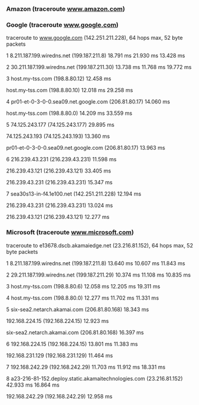 
### Amazon (traceroute www.amazon.com)



### Google (traceroute www.google.com)

traceroute to www.google.com (142.251.211.228), 64 hops max, 52 byte packets

1  8.211.187.199.wiredns.net (199.187.211.8)  18.791 ms  21.930 ms  13.428 ms

2  30.211.187.199.wiredns.net (199.187.211.30)  13.738 ms  11.768 ms  19.772 ms

3  host.my-tss.com (198.8.80.12)  12.458 ms

   host.my-tss.com (198.8.80.10)  12.018 ms  29.258 ms

4  pr01-et-0-3-0-0.sea09.net.google.com (206.81.80.17)  14.060 ms

   host.my-tss.com (198.8.80.0)  14.209 ms  33.559 ms

5  74.125.243.177 (74.125.243.177)  29.895 ms

   74.125.243.193 (74.125.243.193)  13.360 ms

   pr01-et-0-3-0-0.sea09.net.google.com (206.81.80.17)  13.963 ms

6  216.239.43.231 (216.239.43.231)  11.598 ms

   216.239.43.121 (216.239.43.121)  33.405 ms

   216.239.43.231 (216.239.43.231)  15.347 ms

7  sea30s13-in-f4.1e100.net (142.251.211.228)  12.194 ms

   216.239.43.231 (216.239.43.231)  13.024 ms

   216.239.43.121 (216.239.43.121)  12.277 ms



### Microsoft (traceroute www.microsoft.com)

traceroute to e13678.dscb.akamaiedge.net (23.216.81.152), 64 hops max, 52 byte packets

1  8.211.187.199.wiredns.net (199.187.211.8)  13.640 ms  10.607 ms  11.843 ms

2  29.211.187.199.wiredns.net (199.187.211.29)  10.374 ms  11.108 ms  10.835 ms

3  host.my-tss.com (198.8.80.6)  12.058 ms  12.205 ms  19.311 ms

4  host.my-tss.com (198.8.80.0)  12.277 ms  11.702 ms  11.331 ms

5  six-sea2.netarch.akamai.com (206.81.80.168)  18.343 ms

192.168.224.15 (192.168.224.15)  12.923 ms

six-sea2.netarch.akamai.com (206.81.80.168)  16.397 ms

6  192.168.224.15 (192.168.224.15)  13.801 ms  11.383 ms

192.168.231.129 (192.168.231.129)  11.464 ms

7  192.168.242.29 (192.168.242.29)  11.703 ms  11.912 ms  18.331 ms

8  a23-216-81-152.deploy.static.akamaitechnologies.com (23.216.81.152)  42.933 ms  16.864 ms

192.168.242.29 (192.168.242.29)  12.958 ms



